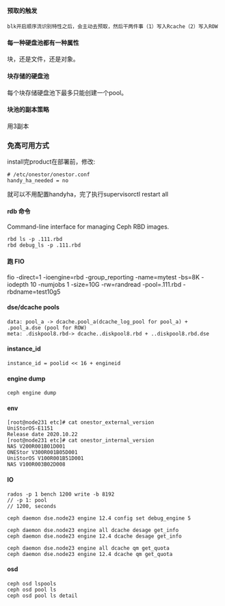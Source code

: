 #### 预取的触发
```
blk开启顺序流识别特性之后，会主动去预取，然后干两件事（1）写入Rcache（2）写入ROW
```

#### 每一种硬盘池都有一种属性
块，还是文件，还是对象。

#### 块存储的硬盘池
每个块存储硬盘池下最多只能创建一个pool。

#### 块池的副本策略
用3副本

### 免高可用方式
install完product在部署前，修改:
```
# /etc/onestor/onestor.conf
handy_ha_needed = no
```
就可以不用配置handyha，完了执行supervisorctl restart all

#### rdb 命令
Command-line interface for managing Ceph RBD images.
```
rbd ls -p .111.rbd 
rbd debug_ls -p .111.rbd
```

#### 跑 FIO
fio -direct=1 -ioengine=rbd -group_reporting -name=mytest -bs=8K -iodepth 10 -numjobs 1 -size=10G -rw=randread -pool=.111.rbd -rbdname=test10g5

#### dse/dcache pools
```
data: pool_a -> dcache.pool_a(dcache_log_pool for pool_a) + .pool_a.dse (pool for ROW)
meta: .diskpool8.rbd-> dcache..diskpool8.rbd + ..diskpool8.rbd.dse
```

#### instance_id
```
instance_id = poolid << 16 + engineid
```

#### engine dump
```
ceph engine dump
```

#### env
```
[root@node231 etc]# cat onestor_external_version
UniStorOS-E1151
Release date 2020.10.22
[root@node231 etc]# cat onestor_internal_version
NAS V200R001B01D001
ONEStor V300R001B05D001
UniStorOS V100R001B51D001
NAS V100R003B02D008
```

#### IO
```
rados -p 1 bench 1200 write -b 8192 
// -p 1: pool
// 1200, seconds
```

```
ceph daemon dse.node23 engine 12.4 config set debug_engine 5
```

```
ceph daemon dse.node23 engine all dcache desage get_info
ceph daemon dse.node23 engine 12.4 dcache desage get_info

ceph daemon dse.node23 engine all dcache qm get_quota
ceph daemon dse.node23 engine 12.4 dcache qm get_quota
```

#### osd
```
ceph osd lspools
ceph osd pool ls
ceph osd pool ls detail
```
